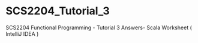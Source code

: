 # SCS2204_Tutorial_3
SCS2204 Functional Programming - Tutorial 3 Answers- Scala Worksheet ( IntelliJ IDEA )

